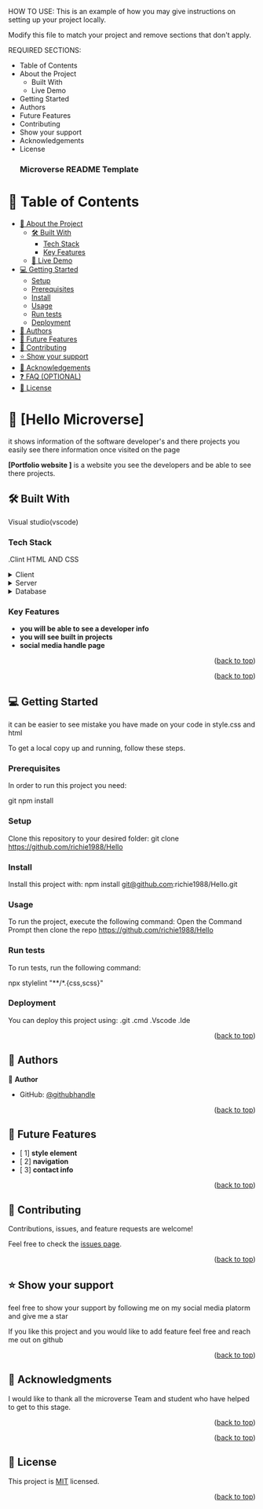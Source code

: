 <a name="readme-top"></a>

HOW TO USE:
This is an example of how you may give instructions on setting up your project locally.

Modify this file to match your project and remove sections that don't apply.

REQUIRED SECTIONS:
- Table of Contents
- About the Project
  - Built With
  - Live Demo
- Getting Started
- Authors
- Future Features
- Contributing
- Show your support
- Acknowledgements
- License
  <h3><b>Microverse README Template</b></h3>

</div>

# 📗 Table of Contents

- [📖 About the Project](#about-project)
  - [🛠 Built With](#built-with)
    - [Tech Stack](#tech-stack)
    - [Key Features](#key-features)
  - [🚀 Live Demo](#live-demo)
- [💻 Getting Started](#getting-started)
  - [Setup](#setup)
  - [Prerequisites](#prerequisites)
  - [Install](#install)
  - [Usage](#usage)
  - [Run tests](#run-tests)
  - [Deployment](#triangular_flag_on_post-deployment)
- [👥 Authors](#authors)
- [🔭 Future Features](#future-features)
- [🤝 Contributing](#contributing)
- [⭐️ Show your support](#support)
- [🙏 Acknowledgements](#acknowledgements)
- [❓ FAQ (OPTIONAL)](#faq)
- [📝 License](#license)

# 📖 [Hello Microverse] <a name="about-project"></a>
it shows information of the software developer's and there projects
you easily see there information once visited on the page

**[Portfolio website ]** is a website you see the developers and be able to see there projects.

## 🛠 Built With <a name="built-with"></a>
Visual studio(vscode)


### Tech Stack <a name="tech-stack"></a>
.Clint
HTML AND CSS

<details>
  <summary>Client</summary>
  <ul>
    <li><a href="https://reactjs.org/">React.js</a></li>
  </ul>
</details>

<details>
  <summary>Server</summary>
  <ul>
    <li><a href="https://expressjs.com/">Express.js</a></li>
  </ul>
</details>

<details>
<summary>Database</summary>
  <ul>
    <li><a href="https://www.postgresql.org/">PostgreSQL</a></li>
  </ul>
</details>



### Key Features <a name="key-features"></a>

- **you will be able to see a developer info**
- **you will see built in projects**
- **social media handle page**

<p align="right">(<a href="#readme-top">back to top</a>)</p>


<p align="right">(<a href="#readme-top">back to top</a>)</p>

## 💻 Getting Started <a name="getting-started"></a>

it can be easier to see mistake you have made on your code in style.css and html

To get a local copy up and running, follow these steps.

### Prerequisites

In order to run this project you need:

git npm install

### Setup

Clone this repository to your desired folder:
git clone https://github.com/richie1988/Hello

### Install

Install this project with:
npm install git@github.com:richie1988/Hello.git

### Usage

To run the project, execute the following command:
Open the Command Prompt then clone the repo
https://github.com/richie1988/Hello



### Run tests

To run tests, run the following command:

npx stylelint "**/*.{css,scss}"

### Deployment

You can deploy this project using:
.git
.cmd
.Vscode
.Ide

<p align="right">(<a href="#readme-top">back to top</a>)</p>


## 👥 Authors <a name="Richard Sikaonga"></a>

👤 **Author**

- GitHub: [@githubhandle](richie1988)
<p align="right">(<a href="#readme-top">back to top</a>)</p>


## 🔭 Future Features <a name="future-features"></a>


- [ 1] **style element**
- [ 2] **navigation**
- [ 3] **contact info**

<p align="right">(<a href="#readme-top">back to top</a>)</p>


## 🤝 Contributing <a name="contributing"></a>

Contributions, issues, and feature requests are welcome!

Feel free to check the [issues page](github/issues).

<p align="right">(<a href="#readme-top">back to top</a>)</p>

## ⭐️ Show your support <a name="support"></a>
feel free to show your support by following me on my social media platorm and give me a star

If you like this project and you would like to add feature feel free and reach me out on github

<p align="right">(<a href="#readme-top">back to top</a>)</p>

## 🙏 Acknowledgments <a name="acknowledgements"></a>
I would like to thank all the microverse Team and student who have helped to get to this stage.

<p align="right">(<a href="#readme-top">back to top</a>)</p>

<p align="right">(<a href="#readme-top">back to top</a>)</p>

## 📝 License <a name="license"></a>

This project is [MIT](MIT.md) licensed.
<p align="right">(<a href="#readme-top">back to top</a>)</p>
